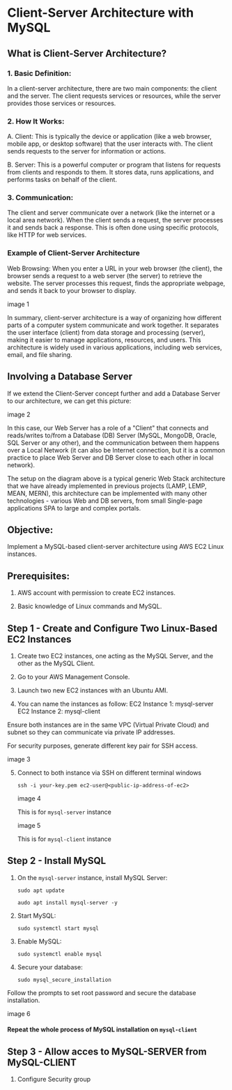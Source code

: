 # Client-Server Architecture with MySQL


## What is Client-Server Architecture?


### 1. Basic Definition: 

In a client-server architecture, there are two main components: the client and the server. The client requests services or resources, while the server provides those services or resources.

### 2. How It Works:
   
A. Client: This is typically the device or application (like a web browser, mobile app, or desktop software) that the user interacts with. The client sends requests to the server for information or actions.

B. Server: This is a powerful computer or program that listens for requests from clients and responds to them. It stores data, runs applications, and performs tasks on behalf of the client.

### 3. Communication: 
The client and server communicate over a network (like the internet or a local area network). When the client sends a request, the server processes it and sends back a response. This is often done using specific protocols, like HTTP for web services.

### Example of Client-Server Architecture

Web Browsing: When you enter a URL in your web browser (the client), the browser sends a request to a web server (the server) to retrieve the website. The server processes this request, finds the appropriate webpage, and sends it back to your browser to display.

  image 1

In summary, client-server architecture is a way of organizing how different parts of a computer system communicate and work together. It separates the user interface (client) from data storage and processing (server), making it easier to manage applications, resources, and users. This architecture is widely used in various applications, including web services, email, and file sharing.


## Involving a Database Server

If we extend the Client-Server concept further and add a Database Server to our architecture, we can get this picture:

image 2

In this case, our Web Server has a role of a "Client" that connects and reads/writes to/from a Database (DB) Server (MySQL, MongoDB, Oracle, SQL Server or any other), and the communication between them happens over a Local Network (it can also be Internet connection, but it is a common practice to place Web Server and DB Server close to each other in local network).

The setup on the diagram above is a typical generic Web Stack architecture that we have already implemented in previous projects (LAMP, LEMP, MEAN, MERN), this architecture can be implemented with many other technologies - various Web and DB servers, from small Single-page applications SPA to large and complex portals.


## Objective:

Implement a MySQL-based client-server architecture using AWS EC2 Linux instances.


## Prerequisites:

1. AWS account with permission to create EC2 instances.

2. Basic knowledge of Linux commands and MySQL.


## Step 1 - Create and Configure Two Linux-Based EC2 Instances

1. Create two EC2 instances, one acting as the MySQL Server, and the other as the MySQL Client.

2. Go to your AWS Management Console.

3. Launch two new EC2 instances with an Ubuntu AMI.

4. You can name the instances as follow:
         EC2 Instance 1: mysql-server
         EC2 Instance 2: mysql-client

Ensure both instances are in the same VPC (Virtual Private Cloud) and subnet so they can communicate via private IP addresses.

For security purposes, generate different key pair for SSH access.

image 3

5. Connect to both instance via SSH on different terminal windows

   `ssh -i your-key.pem ec2-user@<public-ip-address-of-ec2>`
   

   image 4

   This is for `mysql-server` instance

   image 5

   This is for `mysql-client` instance


## Step 2 - Install MySQL

1. On the `mysql-server` instance, install MySQL Server:

   `sudo apt update`

   `audo apt install mysql-server -y`

2. Start MySQL:

   `sudo systemctl start mysql`

3. Enable MySQL:

   `sudo systemctl enable mysql`

4. Secure your database:

   `sudo mysql_secure_installation`

Follow the prompts to set root password and secure the database installation. 

image 6

#### Repeat the whole process of MySQL installation on `mysql-client`


## Step 3 - Allow acces to MySQL-SERVER from MySQL-CLIENT 

1. Configure Security group
   


   






























  
